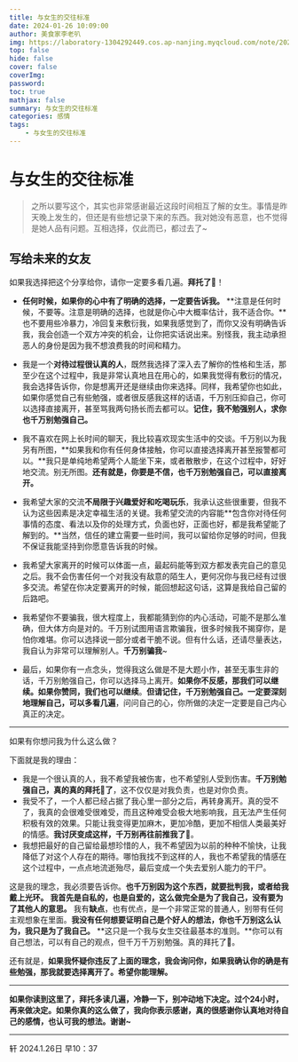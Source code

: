 ```yaml
---
title: 与女生的交往标准
date: 2024-01-26 10:09:00
author: 美食家李老叭
img: https://laboratory-1304292449.cos.ap-nanjing.myqcloud.com/note/20240126103634.png
top: false
hide: false
cover: false
coverImg: 
password: 
toc: true
mathjax: false
summary: 与女生的交往标准
categories: 感情
tags:
    - 与女生的交往标准
---
```


# 与女生的交往标准

> 之所以要写这个，其实也非常感谢最近这段时间相互了解的女生。事情是昨天晚上发生的，但还是有些想记录下来的东西。我对她没有恶意，也不觉得是她人品有问题。互相选择，仅此而已，都过去了~



## 写给未来的女友

如果我选择把这个分享给你，请你一定要多看几遍。**拜托了**🙏！



- **任何时候，如果你的心中有了明确的选择，一定要告诉我。** **注意是任何时候，不要等。注意是明确的选择，也就是你心中大概率估计，我不适合你。**也不要用些冷暴力，冷回复来敷衍我，如果我感觉到了，而你又没有明确告诉我，我会创造一个双方冲突的机会，让你把实话说出来。别怪我，我主动承担恶人的身份是因为我不想浪费我的时间和精力。

- 我是一个**对待过程很认真的人**，既然我选择了深入去了解你的性格和生活，那至少在这个过程中，我是非常认真地且在用心的，如果我觉得有敷衍的情况，我会选择告诉你，你是想离开还是继续由你来选择。同样，我希望你也如此，如果你感觉自己有些勉强，或者很反感我这样的话语，千万别压抑自己，你可以选择直接离开，甚至骂我两句扬长而去都可以。**记住，我不勉强别人，求你也千万别勉强自己。**

- 我不喜欢在网上长时间的聊天，我比较喜欢现实生活中的交谈。千万别以为我另有所图，**如果我和你有任何身体接触，你可以直接选择离开甚至报警都可以。**我只是单纯地希望两个人能坐下来，或者散散步，在这个过程中，好好地交流。别无所图。**还有就是，你要是不信，也千万别勉强自己，可以直接离开。**

- 我希望大家的交流**不局限于兴趣爱好和吃喝玩乐**，我承认这些很重要，但我不认为这些因素是决定幸福生活的关键。我希望交流的内容能**包含你对待任何事情的态度、看法以及你的处理方式，负面也好，正面也好，都是我希望能了解到的。**当然，信任的建立需要一些时间，我可以留给你足够的时间，但我不保证我能坚持到你愿意告诉我的时候。

- 我希望大家离开的时候可以体面一点，最起码能等到双方都发表完自己的意见之后。我不会伤害任何一个对我没有敌意的陌生人，更何况你与我已经有过很多交流。希望在你决定要离开的时候，能回想起这句话，这算是我给自己留的后路吧。

- 我希望你不要骗我，很大程度上，我都能猜到你的内心活动，可能不是那么准确，但大体方向是对的。千万别试图用语言欺骗我，很多时候我不揭穿你，是怕你难堪。你可以选择说一部分或者干脆不说。但有什么话，还请尽量表达，我自认为非常可以理解别人。**千万别骗我**~

- 最后，如果你有一点念头，觉得我这么做是不是大题小作，甚至无事生非的话，千万别勉强自己，你可以选择马上离开。**如果你不反感，那我们可以继续。如果你赞同，我们也可以继续**。**但请记住，千万别勉强自己。**一定要深刻地理解自己，可以**多看几遍**，问问自己的心，你所做的决定一定要是自己内心真正的决定。

  

---

如果有你想问我为什么这么做？

下面就是我的理由：

- 我是一个很认真的人，我不希望我被伤害，也不希望别人受到伤害。**千万别勉强自己，真的真的拜托🙏了**，这不仅仅是对我负责，也是对你负责。
- 我受不了，一个人都已经占据了我心里一部分之后，再转身离开。真的受不了，我真的会很难受很难受，而且这种难受会极大地影响我，且无法产生任何积极有效的效果。只能让我变得更加麻木，更加冷酷，更加不相信人类最美好的情感。**我讨厌变成这样，千万别再往前推我了**🙏。
- 我想把最好的自己留给最想珍惜的人，我不希望因为以前的种种不愉快，让我降低了对这个人存在的期待。哪怕我找不到这样的人，我也不希望我的情感在这个过程中，一点点地流逝殆尽，最后变成一个失去爱别人能力的干尸。

这是我的理念，我必须要告诉你。**也千万别因为这个东西，就要批判我，或者给我戴上光环。** **我首先是自私的，也是自爱的，这么做完全是为了我自己，没有要为了其他人的意思。** 我有**缺点**，也有优点，是一个非常正常的普通人，别带有任何主观想象在里面。**我没有任何想要证明自己是个好人的想法，你也千万别这么认为，我只是为了我自己。** **这只是一个我与女生交往最基本的准则。**你可以有自己想法，可以有自己的观点，但千万千万别勉强。真的拜托了🙏。

还有就是，**如果我怀疑你违反了上面的理念，我会询问你，如果我确认你的确是有些勉强，那我就要选择离开了。希望你能理解。**

---

**如果你读到这里了，拜托多读几遍，冷静一下，别冲动地下决定。过个24小时，再来做决定。如果你真的这么做了，我向你表示感谢，真的很感谢你认真地对待自己的感情，也认可我的想法。谢谢~**

---
轩  2024.1.26日 早10：37

